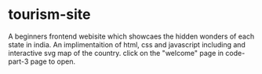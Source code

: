 # tourism-site
A beginners frontend webisite which showcaes the hidden wonders of each state in india.
An implimentaition of html, css and javascript including and interactive svg map of the country.
click on the "welcome" page in code-part-3 page to open.

